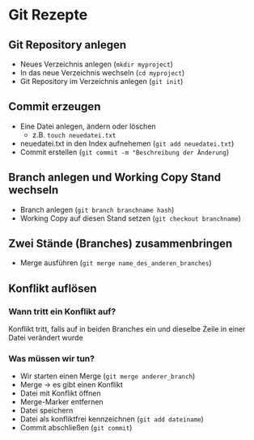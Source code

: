 # Git Rezepte

## Git Repository anlegen

- Neues Verzeichnis anlegen (`mkdir myproject`)
- In das neue Verzeichnis wechseln (`cd myproject`)
- Git Repository im Verzeichnis anlegen (`git init`)

## Commit erzeugen

- Eine Datei anlegen, ändern oder löschen
  - z.B. `touch neuedatei.txt`
- neuedatei.txt in den Index aufnehemen (`git add neuedatei.txt`)
- Commit erstellen (`git commit -m "Beschreibung der Änderung`)

## Branch anlegen und Working Copy Stand wechseln

- Branch anlegen (`git branch branchname hash`)
- Working Copy auf diesen Stand setzen (`git checkout branchname`)

## Zwei Stände (Branches) zusammenbringen

- Merge ausführen (`git merge name_des_anderen_branches`)

## Konflikt auflösen

### Wann tritt ein Konflikt auf?

Konflikt tritt, falls auf in beiden Branches ein und dieselbe Zeile in einer Datei verändert wurde

### Was müssen wir tun?

- Wir starten einen Merge (`git merge anderer_branch`)
- Merge -> es gibt einen Konflikt
- Datei mit Konflikt öffnen
- Merge-Marker entfernen
- Datei speichern
- Datei als konfliktfrei kennzeichnen (`git add dateiname`)
- Commit abschließen (`git commit`)
